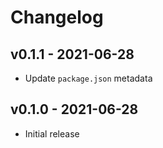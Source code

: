 # Changelog

## v0.1.1 - 2021-06-28

- Update `package.json` metadata

## v0.1.0 - 2021-06-28

- Initial release
